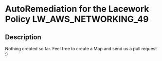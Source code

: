 # AutoRemediation for the Lacework Policy LW_AWS_NETWORKING_49

## Description
Nothing created so far. Feel free to create a Map and send us a pull request :)
